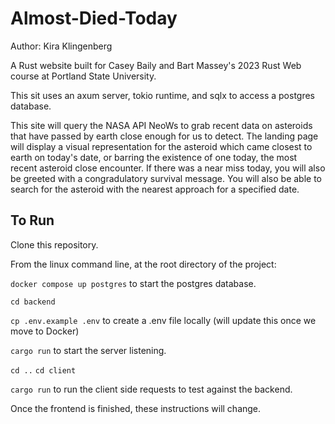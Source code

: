 # Almost-Died-Today

Author: Kira Klingenberg

A Rust website built for Casey Baily and Bart Massey's 2023 Rust Web course at Portland State University.

This sit uses an axum server, tokio runtime, and sqlx to access a postgres database.

This site will query the NASA API NeoWs to grab recent data on asteroids that have passed by earth close enough for us to detect.
The landing page will display a visual representation for the asteroid which came closest to earth on today's date, or barring the existence of one today, the most recent asteroid close encounter. If there was a near miss today, you will also be greeted with a congradulatory survival message.  You will also be able to search for the asteroid with the nearest approach for a specified date.

## To Run

Clone this repository.

From the linux command line, at the root directory of the project:

```docker compose up postgres```  to start the postgres database.

```cd backend```

```cp .env.example .env```  to create a .env file locally (will update this once we move to Docker)


```cargo run``` to start the server listening.

```cd ..```
```cd client```

```cargo run``` to run the client side requests to test against the backend.

Once the frontend is finished, these instructions will change.


